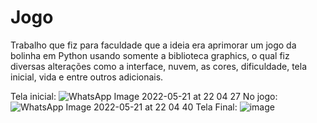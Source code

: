 # Jogo
Trabalho que fiz para faculdade que a ideia era aprimorar um jogo da bolinha em Python usando somente a biblioteca graphics, o qual fiz diversas alterações como a interface, nuvem, as cores, dificuldade, tela inicial, vida e entre outros adicionais.

Tela inicial:
![WhatsApp Image 2022-05-21 at 22 04 27](https://user-images.githubusercontent.com/94979678/169674078-5ce285fb-1eda-4ae4-8d96-b322819ed039.jpeg)
No jogo:
![WhatsApp Image 2022-05-21 at 22 04 40](https://user-images.githubusercontent.com/94979678/169674075-efb8c534-b21a-4c3f-8886-01364e664ecc.jpeg)
Tela Final:
![image](https://user-images.githubusercontent.com/94979678/169674068-b6baa033-a471-4f7f-96bc-f0ea868f5a6f.png)

